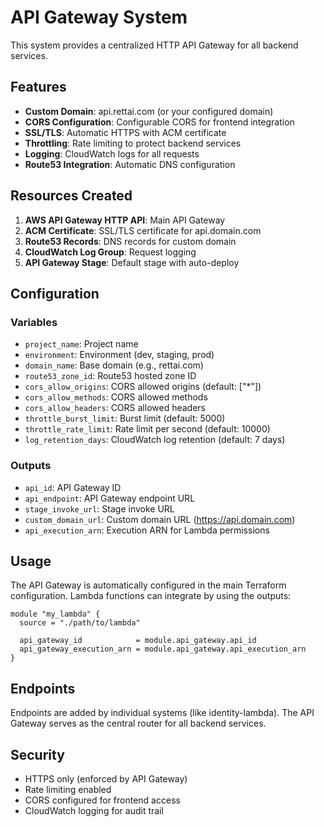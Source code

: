 # API Gateway System

This system provides a centralized HTTP API Gateway for all backend services.

## Features

- **Custom Domain**: api.rettai.com (or your configured domain)
- **CORS Configuration**: Configurable CORS for frontend integration
- **SSL/TLS**: Automatic HTTPS with ACM certificate
- **Throttling**: Rate limiting to protect backend services
- **Logging**: CloudWatch logs for all requests
- **Route53 Integration**: Automatic DNS configuration

## Resources Created

1. **AWS API Gateway HTTP API**: Main API Gateway
2. **ACM Certificate**: SSL/TLS certificate for api.domain.com
3. **Route53 Records**: DNS records for custom domain
4. **CloudWatch Log Group**: Request logging
5. **API Gateway Stage**: Default stage with auto-deploy

## Configuration

### Variables

- `project_name`: Project name
- `environment`: Environment (dev, staging, prod)
- `domain_name`: Base domain (e.g., rettai.com)
- `route53_zone_id`: Route53 hosted zone ID
- `cors_allow_origins`: CORS allowed origins (default: ["*"])
- `cors_allow_methods`: CORS allowed methods
- `cors_allow_headers`: CORS allowed headers
- `throttle_burst_limit`: Burst limit (default: 5000)
- `throttle_rate_limit`: Rate limit per second (default: 10000)
- `log_retention_days`: CloudWatch log retention (default: 7 days)

### Outputs

- `api_id`: API Gateway ID
- `api_endpoint`: API Gateway endpoint URL
- `stage_invoke_url`: Stage invoke URL
- `custom_domain_url`: Custom domain URL (https://api.domain.com)
- `api_execution_arn`: Execution ARN for Lambda permissions

## Usage

The API Gateway is automatically configured in the main Terraform configuration. Lambda functions can integrate by using the outputs:

```hcl
module "my_lambda" {
  source = "./path/to/lambda"
  
  api_gateway_id            = module.api_gateway.api_id
  api_gateway_execution_arn = module.api_gateway.api_execution_arn
}
```

## Endpoints

Endpoints are added by individual systems (like identity-lambda). The API Gateway serves as the central router for all backend services.

## Security

- HTTPS only (enforced by API Gateway)
- Rate limiting enabled
- CORS configured for frontend access
- CloudWatch logging for audit trail
